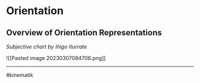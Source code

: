 # Orientation

## Overview of Orientation Representations

*Subjective chart by Iñigo Iturrate*

![[Pasted image 20230307084708.png]]



---
#kinematik 
